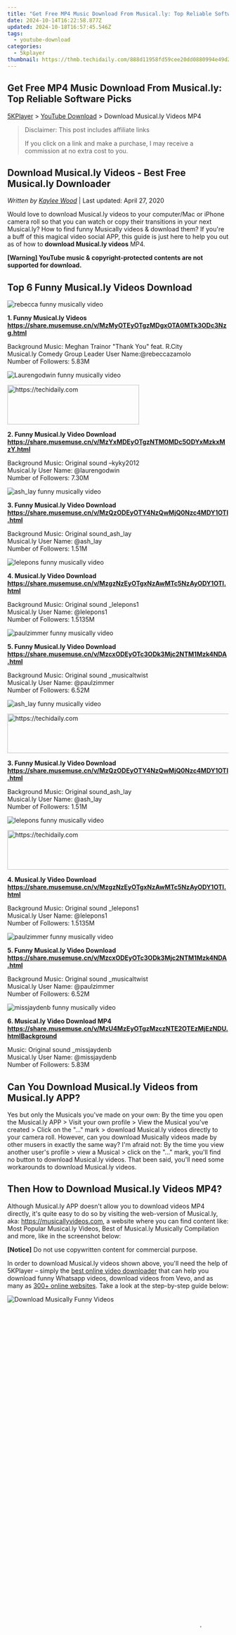 ```yaml
---
title: "Get Free MP4 Music Download From Musical.ly: Top Reliable Software Picks"
date: 2024-10-14T16:22:58.877Z
updated: 2024-10-18T16:57:45.546Z
tags:
  - youtube-download
categories:
  - 5kplayer
thumbnail: https://thmb.techidaily.com/888d11958fd59cee20dd0880994e49d2be75696460e14e09acd5a7ef9a37fabd.jpg
---
```


## Get Free MP4 Music Download From Musical.ly: Top Reliable Software Picks

[5KPlayer](https://tools.techidaily.com/5kplayer/products/) \> [YouTube Download](https://tools.techidaily.com/5kplayer/youtube-download/) \> Download Musical.ly Videos MP4

>  Disclaimer: This post includes affiliate links
>
>  If you click on a link and make a purchase, I may receive a commission at no extra cost to you.
>

## Download Musical.ly Videos - Best Free Musical.ly Downloader

 _Written by [Kaylee Wood](https://www.quora.com/profile/Amanda-Hu-21)_ | Last updated: April 27, 2020 

Would love to download Musical.ly videos to your computer/Mac or iPhone camera roll so that you can watch or copy their transitions in your next Musical.ly? How to find funny Musically videos & download them? If you're a buff of this magical video social APP, this guide is just here to help you out as of how to **download Musical.ly videos** MP4\. 

**\[Warning\] YouTube music & copyright-protected contents are not supported for download.**

##  Top 6 Funny Musical.ly Videos Download

![rebecca funny musically video](https://www.5kplayer.com/youtube-download/img/musically-comedy-rebecca.jpg) 

**1\. Funny Musical.ly Videos** 
**https://share.musemuse.cn/v/MzMyOTEyOTgzMDgxOTA0MTk3ODc3Nzg.html**

Background Music: Meghan Trainor "Thank You" feat. R.City  
Musical.ly Comedy Group Leader User Name:@rebeccazamolo  
Number of Followers: 5.83M

![Laurengodwin funny musically video](https://www.5kplayer.com/youtube-download/img/laurengodwin-musically-famous.jpg) 

<!-- affiliate ads begin -->
<a href="https://laganoo.pxf.io/c/5597632/1484940/16446" target="_top" id="1484940">
  <img src="//a.impactradius-go.com/display-ad/16446-1484940" border="0" alt="https://techidaily.com" width="300" height="90"/>
</a>
<img height="0" width="0" src="https://laganoo.pxf.io/i/5597632/1484940/16446" style="position:absolute;visibility:hidden;" border="0" />
<!-- affiliate ads end -->

**2\. Funny Musical.ly Video Download** 
**https://share.musemuse.cn/v/MzYxMDEyOTgzNTM0MDc5ODYxMzkxMzY.html**

Background Music: Original sound –kyky2012  
Musical.ly User Name: @laurengodwin  
Number of Followers: 7.30M

![ash_lay funny musically video](https://www.5kplayer.com/youtube-download/img/ash-lay-musically-video.jpg) 

**3. Funny Musical.ly Video Download** 
**https://share.musemuse.cn/v/MzQzODEyOTY4NzQwMjQ0Nzc4MDY1OTI.html**

Background Music: Original sound\_ash\_lay  
Musical.ly User Name: @ash\_lay  
Number of Followers: 1.51M

![lelepons funny musically video](https://www.5kplayer.com/youtube-download/img/lelepons-musically-comedy-users.jpg) 

**4. Musical.ly Video Download** 
**https://share.musemuse.cn/v/MzgzNzEyOTgxNzAwMTc5NzAyODY1OTI.html**

Background Music: Original sound \_lelepons1  
Musical.ly User Name: @lelepons1  
Number of Followers: 1.5135M

![paulzimmer funny musically video](https://www.5kplayer.com/youtube-download/img/paulzimmer-musically-groupleader.jpg) 

**5\. Funny Musical.ly Video Download** 
**https://share.musemuse.cn/v/MzcxODEyOTc3ODk3Mjc2NTM1Mzk4NDA.html**

Background Music: Original sound \_musicaltwist  
Musical.ly User Name: @paulzimmer  
Number of Followers: 6.52M

![ash_lay funny musically video](https://www.5kplayer.com/youtube-download/img/ash-lay-musically-video.jpg) 

<!-- affiliate ads begin -->
<a href="https://appsumo.8odi.net/c/5597632/2094419/7443" target="_top" id="2094419">
  <img src="//a.impactradius-go.com/display-ad/7443-2094419" border="0" alt="https://techidaily.com" width="728" height="90"/>
</a>
<img height="0" width="0" src="https://appsumo.8odi.net/i/5597632/2094419/7443" style="position:absolute;visibility:hidden;" border="0" />
<!-- affiliate ads end -->

**3. Funny Musical.ly Video Download** 
**https://share.musemuse.cn/v/MzQzODEyOTY4NzQwMjQ0Nzc4MDY1OTI.html**

Background Music: Original sound\_ash\_lay  
Musical.ly User Name: @ash\_lay  
Number of Followers: 1.51M

![lelepons funny musically video](https://www.5kplayer.com/youtube-download/img/lelepons-musically-comedy-users.jpg) 

<!-- affiliate ads begin -->
<a href="https://appsumo.8odi.net/c/5597632/2037351/7443" target="_top" id="2037351">
  <img src="//a.impactradius-go.com/display-ad/7443-2037351" border="0" alt="https://techidaily.com" width="728" height="90"/>
</a>
<img height="0" width="0" src="https://appsumo.8odi.net/i/5597632/2037351/7443" style="position:absolute;visibility:hidden;" border="0" />
<!-- affiliate ads end -->

**4. Musical.ly Video Download** 
**https://share.musemuse.cn/v/MzgzNzEyOTgxNzAwMTc5NzAyODY1OTI.html**

Background Music: Original sound \_lelepons1  
Musical.ly User Name: @lelepons1  
Number of Followers: 1.5135M

![paulzimmer funny musically video](https://www.5kplayer.com/youtube-download/img/paulzimmer-musically-groupleader.jpg) 

**5\. Funny Musical.ly Video Download** 
**https://share.musemuse.cn/v/MzcxODEyOTc3ODk3Mjc2NTM1Mzk4NDA.html**

Background Music: Original sound \_musicaltwist  
Musical.ly User Name: @paulzimmer  
Number of Followers: 6.52M

![missjaydenb funny musically video](https://www.5kplayer.com/youtube-download/img/missjaydenb-musically-groupleader.jpg) 

**6. Musical.ly Video Download MP4** 
 **https://share.musemuse.cn/v/MzU4MzEyOTgzMzczNTE2OTEzMjEzNDU.htmlBackground** 

Music: Original sound \_missjaydenb  
Musical.ly User Name: @missjaydenb  
Number of Followers: 5.83M

## Can You Download Musical.ly Videos from Musical.ly APP?

Yes but only the Musicals you've made on your own: By the time you open the Musical.ly APP > Visit your own profile > View the Musical you've created > Click on the "…" mark > download Musical.ly videos directly to your camera roll. However, can you download Musically videos made by other musers in exactly the same way? I'm afraid not: By the time you view another user's profile > view a Musical > click on the "…" mark, you'll find no button to download Musical.ly videos. That been said, you'll need some workarounds to download Musical.ly videos.

##  Then How to Download Musical.ly Videos MP4?

Although Musical.ly APP doesn't allow you to download videos MP4 directly, it's quite easy to do so by visiting the web-version of Musical.ly, aka: https://musicallyvideos.com, a website where you can find content like: Most Popular Musical.ly Videos, Best of Musical.ly Musically Compilation and more, like in the screenshot below: 

**\[Notice\]** Do not use copywritten content for commercial purpose.

In order to download Musical.ly videos shown above, you'll need the help of 5KPlayer – simply the [best online video downloader](https://tools.techidaily.com/5kplayer/youtube-download/) that can help you download funny Whatsapp videos, download videos from Vevo, and as many as [300+ online websites](https://tools.techidaily.com/5kplayer/youtube-download/). Take a look at the step-by-step guide below:

![Download Musically Funny Videos](https://www.5kplayer.com/youtube-download/img/musically-website.jpg) 

<!-- affiliate ads begin -->
<span id="1531879">
					<video width="864" height="1536" style="cursor:pointer"
           poster="//a.impactradius-go.com/display-clicktoplayimage/1531879.png"
           onclick="if(!this.playClicked){this.play();this.setAttribute('controls',true);this.playClicked=true;}">
	   <source src="//a.impactradius-go.com/display-ad/16446-1531879">
	   <img src="//a.impactradius-go.com/display-clicktoplayimage/1531879.png" style="border: none; height: 100%; width: 100%; object-fit: contain">
	</video>
	<div style="width:540px;text-align:center"><a href="javascript:window.open(decodeURIComponent('https%3A%2F%2Flaganoo.pxf.io%2Fc%2F5597632%2F1531879%2F16446'), '_blank');void(0);">Click here</a></div>
</span>
<img height="0" width="0" src="https://imp.pxf.io/i/5597632/1531879/16446" style="position:absolute;visibility:hidden;" border="0" />
<!-- affiliate ads end -->

**Part 1: Download Musical.ly Videos**

**Step 1:** Browse the website: musicallyvideos.com, locate to the video preview page before you download Musical.ly videos, make sure that it plays smoothly before you can proceed.

**Step 2:** Launch the free 5KPlayer on your Windows/Mac, first copy the video URL to it by clicking on "Paste URL & Analyze", by the time you see the Musical.ly video thumbnail, click on "Download". Tips and Notes: Unlike the rest of the video streaming platforms, the majority of Musical.ly videos are made in 720p.

![Download Musically Funny Videos](https://www.5kplayer.com/youtube-download/img/download-musically-videos.jpg) 

<!-- affiliate ads begin -->
<a href="https://wigfever.sjv.io/c/5597632/2014849/22899" target="_top" id="2014849">
  <img src="//a.impactradius-go.com/display-ad/22899-2014849" border="0" alt="https://techidaily.com" width="728" height="90"/>
</a>
<img height="0" width="0" src="https://wigfever.sjv.io/i/5597632/2014849/22899" style="position:absolute;visibility:hidden;" border="0" />
<!-- affiliate ads end -->

**Part 2: Play downloaded Musical.ly videos, rotate & adjust color contrast, brightness, saturation & more of the Musical.ly video.**

**Step 1:** Click on YouTube on the interface of 5KPlayer > Locate to the "Video" button on the left-handed menu > double-click on the downloaded Musical.ly video thumbnail to play it.

**Step 2:** If you'd like to make some fine-tunes to the video, right-click on the playback area > click on Video > Video tuner > where you can easily adjust the color contrast, brightness, saturation & Gamma value of the very Musical.ly video. 

![Adjust Musically Videos](https://www.5kplayer.com/youtube-download/img/adjust-musically-videos.jpg) 

[![](https://www.5kplayer.com/youtube-download/../button/freedownwhitewin.png)](https://tools.techidaily.com/5kplayer/products/) [![](https://www.5kplayer.com/youtube-download/../button/freedownbackmac.png)](https://tools.techidaily.com/5kplayer/products/) 

Review this list of top 10 funny Musical.ly videos, you can surely get plenty of fun watching them pulling stunts and lip-syncing so cool. So use the best free online video downloader - 5KPlayer to download Musical.ly videos MP4 right now, try out some of their best stunts yourself like making Musical.ly duets, or learn [how to use Musical.ly APP](https://tools.techidaily.com/5kplayer/iphone-manager/).

[![](https://www.5kplayer.com/youtube-download/../button/freedownwhitewin.png)](https://tools.techidaily.com/5kplayer/products/) [![](https://www.5kplayer.com/youtube-download/../button/freedownbackmac.png)](https://tools.techidaily.com/5kplayer/products/)

<!-- affiliate ads begin -->
<a href="https://laganoo.pxf.io/c/5597632/1528689/16446" target="_top" id="1528689">
  <img src="//a.impactradius-go.com/display-ad/16446-1528689" border="0" alt="https://techidaily.com" width="300" height="90"/>
</a>
<img height="0" width="0" src="https://laganoo.pxf.io/i/5597632/1528689/16446" style="position:absolute;visibility:hidden;" border="0" />
<!-- affiliate ads end -->

<ins class="adsbygoogle"
     style="display:block"
     data-ad-format="autorelaxed"
     data-ad-client="ca-pub-7571918770474297"
     data-ad-slot="1223367746"></ins>

<ins class="adsbygoogle"
     style="display:block"
     data-ad-client="ca-pub-7571918770474297"
     data-ad-slot="8358498916"
     data-ad-format="auto"
     data-full-width-responsive="true"></ins>

<span class="atpl-alsoreadstyle">Also read:</span>
<div><ul>
<li><a href="https://youtube-video-recordings.techidaily.com/new-essential-hash-strategies-for-optimizing-youtube-gameplay-videos/"><u>[New] Essential Hash Strategies for Optimizing YouTube Gameplay Videos</u></a></li>
<li><a href="https://youtube-docs.techidaily.com/ed-a-step-by-step-guide-how-to-record-save-and-share-youtube-video-for-no-cost-for-2024/"><u>[Updated] A Step-by-Step Guide How To Record, Save & Share YouTube Video for No Cost for 2024</u></a></li>
<li><a href="https://youtube-video-recordings.techidaily.com/updated-behind-the-scenes-how-much-creators-earn-from-youtube-shorts/"><u>[Updated] Behind the Scenes How Much Creators Earn From YouTube Shorts</u></a></li>
<li><a href="https://article-posts.techidaily.com/updated-in-2024-unlocking-your-podcast-potential-on-ios-from-script-to-success/"><u>[Updated] In 2024, Unlocking Your Podcast Potential on iOS From Script to Success</u></a></li>
<li><a href="https://extra-hints.techidaily.com/elevate-your-slow-motion-on-mobile-with-these-apps/"><u>Elevate Your Slow Motion on Mobile with These Apps</u></a></li>
<li><a href="https://blog-min.techidaily.com/how-to-honor-get-deleted-pictures-back-with-ease-and-safety-by-fonelab-android-recover-pictures/"><u>How to Honor Get Deleted Pictures Back with Ease and Safety?</u></a></li>
<li><a href="https://youtube-video-recordings.techidaily.com/in-2024-broadcasting-made-simple-directly-stream-google-meet-to-youtube/"><u>In 2024, Broadcasting Made Simple Directly Stream Google Meet to YouTube</u></a></li>
<li><a href="https://youtube-video-recordings.techidaily.com/leading-8-channels-accelerating-video-views/"><u>Leading 8 Channels Accelerating Video Views</u></a></li>
<li><a href="https://hardware-updates.techidaily.com/quick-download-realtek-audio-codec-driver-for-windows-10-effortless-installation/"><u>Quick Download: RealTek Audio Codec Driver for Windows 10 – Effortless Installation</u></a></li>
<li><a href="https://extra-resources.techidaily.com/quick-methods-for-scavenging-free-frame-videos/"><u>Quick Methods for Scavenging Free Frame Videos</u></a></li>
<li><a href="https://howto.techidaily.com/tecno-spark-go-2023-screen-unresponsive-heres-how-to-fix-it-drfone-by-drfone-fix-android-problems-fix-android-problems/"><u>Tecno Spark Go (2023) Screen Unresponsive? Heres How to Fix It | Dr.fone</u></a></li>
</ul></div>

